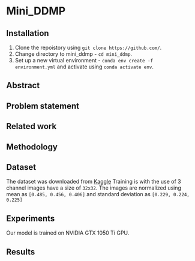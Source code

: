 # Mini_DDMP


## Installation

1. Clone the repoistory using `git clone https://github.com/`.
2. Change directory to mini_ddmp - `cd mini_ddmp`.
3. Set up a new virtual environment - `conda env create -f environment.yml` and activate using `conda activate env`.



## Abstract


## Problem statement



## Related work



## Methodology


## Dataset
The dataset was downloaded from [Kaggle](https://www.kaggle.com/) 
Training is with the use of 3 channel images have a size of `32x32`.  The images are normalized using mean as ```[0.485, 0.456, 0.406]``` and standard deviation as ```[0.229, 0.224, 0.225]``` 



## Experiments
Our model is trained on NVIDIA GTX 1050 Ti GPU.

## Results
